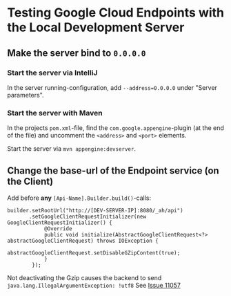# Testing Google Cloud Endpoints with the Local Development Server

## Make the server bind to `0.0.0.0`

### Start the server via IntelliJ

In the server running-configuration, add `--address=0.0.0.0` under "Server parameters".

### Start the server with Maven

In the projects `pom.xml`-file, find the `com.google.appengine`-plugin (at the end of the file) and uncomment the `<address>` and `<port>` elements.

Start the server via `mvn appengine:devserver`.

## Change the base-url of the Endpoint service (on the Client)

Add before **any** `[Api-Name].Builder.build()`-calls:

    builder.setRootUrl("http://[DEV-SERVER-IP]:8080/_ah/api")
           .setGoogleClientRequestInitializer(new GoogleClientRequestInitializer() {
                @Override
                public void initialize(AbstractGoogleClientRequest<?> abstractGoogleClientRequest) throws IOException {
                    abstractGoogleClientRequest.setDisableGZipContent(true);
                }
            });

Not deactivating the Gzip causes the backend to send `java.lang.IllegalArgumentException: !utf8` See [Issue 11057](https://code.google.com/p/googleappengine/issues/detail?id=11057#c17)